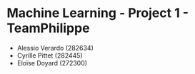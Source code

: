 # Machine Learning - Project 1 - TeamPhilippe

- Alessio Verardo (282634)
- Cyrille Pittet (282445)
- Eloïse Doyard (272300)
